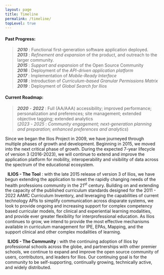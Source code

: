 ```yaml
---
layout: page
title: Timeline
permalink: /timeline/
topLevel: true
---
```

<!-- markdownlint-disable MD033 -->

#### **Past Progress:**

> **_2010_** : Functional first-generation software application deployed.\
**_2013_** : _Refinement and expansion_ of the product, and outreach to the larger community.\
**_2015_** : _Support and expansion_ of the Open Source Community\
**_2016_** : Deployment of the _API-driven application platform_\
**_2017_** : Implementation of _Mobile-Ready Interface_\
**_2018_** : Introduction of _Curriculum-based Granular Permissions Matrix_\
**_2019_** : Deployment of _Global Search for Ilios_

#### **Current Roadmap:**

> **_2020_** - **_2022_** : Full (AA/AAA) accessibility; improved performance; personalization and preferences; site management; extended objective tagging; extended analytics\
> (_2023_ - _2025_ : _Community engagement; next-generation planning and preparation; enhanced preferences and analytics_)

Since we began the Ilios Project in 2009, we have journeyed through multiple phases of growth and development. Beginning in 2015, we moved into the next critical phase of growth. During the expected 7-year lifecycle of version 3 (2016-2023), we will continue to extend and improve the application platform for mobility, interoperability and visibility of data across the spectrum of the educational ecosystem.

&nbsp; **ILIOS - The Tool** : with the late 2015 release of version 3 of Ilios, we have begun extending the application to meet the rapidly changing needs of the health professions community in the 21<sup>st</sup> century. Building on and extending the capacity of the published curriculum standards designed for the 2011 - 2022 AAMC Curriculum Inventory, and leveraging the capabilities of current technology APIs to simplify communication across disparate systems, we look to provide ongoing and increasing support for complex competency based curricular models, for clinical and experiential learning modalities, and provide ever greater flexibility for interprofessional education. As Ilios continues to grow, we intend to provide the most effective mechanisms available in curriculum management for IPE, EPAs, Mapping, and the support clinical and other complex modalities of learning.

&nbsp; **ILIOS - The Community** : with the continuing adoption of Ilios by professional schools across the globe, and partnerships with other premier schools, we continue to expand and improve the open source community of users, contributors, and leaders for Ilios. Our continuing goal is for the community to be self-supporting, continually growing, technically active, and widely distributed.

&nbsp;
